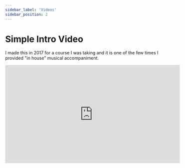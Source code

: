 ```yaml
---
sidebar_label: 'Videos'
sidebar_position: 2
---
```


# Simple Intro Video 

I made this in 2017 for a course I was taking and it is one of the few times I provided "in house" musical accompaniment. 


<iframe width="560" height="315" src="https://www.youtube.com/embed/gWJGQi2gTVs?si=A2gDedzQC7q54VWc" title="YouTube video player" frameborder="0" allow="accelerometer; autoplay; clipboard-write; encrypted-media; gyroscope; picture-in-picture; web-share" referrerpolicy="strict-origin-when-cross-origin" allowfullscreen></iframe>
